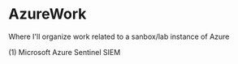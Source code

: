 # AzureWork
Where I'll organize work related to a sanbox/lab instance of Azure

(1) Microsoft Azure Sentinel SIEM 

